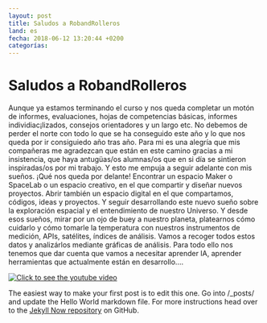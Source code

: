 ```yaml
---
layout: post
title: Saludos a RobandRolleros
land: es
fecha: 2018-06-12 13:20:44 +0200
categorías:
---
```

# Saludos a RobandRolleros

Aunque ya estamos terminando el curso y nos queda completar un motón de informes, evaluaciones, hojas de competencias básicas, informes individiac¡lizados, consejos orientadores y un largo etc. No debemos de perder el norte con todo lo que se ha conseguido este año y lo que nos queda por ir consiguiedo año tras año.
Para mi es una alegría que mis compañeras me agradezcan que están en este camino gracias a mi insistencia, que haya antugüas/os alumnas/os que en si día se sintieron inspiradas/os por mi trabajo. Y esto me empuja a seguir adelante con mis sueños.
¡Qué nos queda por delante! Encontrar un espacio Maker o SpaceLab o un espacio creativo, en el que compartir y diseñar nuevos proyectos.
Abrir también un espacio digital en el que compartamos, códigos, ideas y proyectos. Y seguir desarrollando este nuevo sueño sobre la exploración espacial y el entendimiento de nuestro Universo.
Y desde esos sueños, mirar por un ojo de buey a nuestro planeta, platearnos cómo cuidarlo y cómo tomarle la temperatura con nuestros instrumentos de medición, APIs, satélites, índices de análisis. Vamos a recoger todos estos datos y analizárlos mediante gráficas de análisis.
Para todo ello nos tenemos que dar cuenta que vamos a necesitar aprender IA, aprender herramientas que actualmente están en desarrollo....  

[![Click to see the youtube video](http://img.youtube.com/vi/pp1sCTNUJmk/0.jpg)](https://youtu.be/pp1sCTNUJmk)

The easiest way to make your first post is to edit this one. Go into /_posts/ and update the Hello World markdown file. For more instructions head over to the [Jekyll Now repository](https://github.com/barryclark/jekyll-now) on GitHub.
